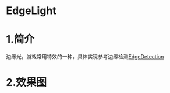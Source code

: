 # EdgeLight
# 1.简介
边缘光，游戏常用特效的一种，具体实现参考边缘检测[EdgeDetection](https://github.com/YESshowMeCode/CollectionOfUnityShader/tree/master/Assets/ShaderList/EdgeDetection)




# 2.效果图
